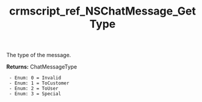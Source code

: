 ﻿---
title: crmscript_ref_NSChatMessage_GetType
description: ChatMessageType NSChatMessage.GetType()
intellisense: NSChatMessage.GetType
keywords: NSChatMessage, GetType
so.topic: reference
---

The type of the message.

**Returns:** ChatMessageType

     - Enum: 0 = Invalid 
     - Enum: 1 = ToCustomer 
     - Enum: 2 = ToUser 
     - Enum: 3 = Special 


